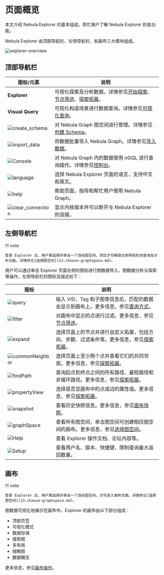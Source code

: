 # 页面概览

本文介绍 Nebula Explorer 的基本组成，帮忙用户了解 Nebula Explorer 的各功能。

Nebula Explorer 由顶部导航栏、左侧导航栏、和画布三大模块组成。

![explorer-overview](https://docs-cdn.nebula-graph.com.cn/figures/explorer-overview_cn.png)

## 顶部导航栏

| 图标/元素                                                    | 说明                                                 |
| ------------------------------------------------------------ | ---------------------------------------------------- |
| **Explorer**                                                 | 可视化探索及分析数据。详情参见[开始探索](ex-ug-query-exploration.md)、[节点筛选](node-filtering.md)、[探索拓展](ex-ug-graph-exploration.md)。     |
| **Visual Query**                                             | 可视化构造场景进行数据查询。详情参见[可视化查询](12.query-visually.md)。           |
| ![create_schema](https://docs-cdn.nebula-graph.com.cn/figures/studio-nav-schema.png) | 对 Nebula Graph 图空间进行管理。详情参见[创建 Schema](10.create-schema.md)。       |
| ![import_data](https://docs-cdn.nebula-graph.com.cn/figures/studio-btn-download.png) | 将数据批量导入 Nebula Graph。详情参见[导入数据](11.import-data.md)。          |
| ![Console](https://docs-cdn.nebula-graph.com.cn/figures/nav-console2.png) | 对 Nebula Graph 内的数据使用 nGQL 进行查询操作。详情参见[控制台](explorer-console.md)。 |
| ![language](https://docs-cdn.nebula-graph.com.cn/figures/navbar-language.png) | 选择 Nebula Explorer 页面的语言，支持中文和英文。    |
| ![help](https://docs-cdn.nebula-graph.com.cn/figures/navbar-help.png) | 帮助页面，指导和帮忙用户使用 Nebula Graph。          |
| ![clear_connection](https://docs-cdn.nebula-graph.com.cn/figures/image-icon10.png) | 显示内核版本并可以断开与 Nebula Explorer 的连接。    |


## 左侧导航栏

!!! note

    登录 Explorer 后，用户需选择并单击一个目标图空间，然后才可解锁左侧导航栏的查询及分析功能。详情参见[选择图空间](13.choose-graphspace.md)。

用户可以通过单击 Explorer 页面左侧的图标进行图数据导入、图数据分析与探索等操作。左侧导航栏的图标及描述如下：

| 图标  | 说明 |
| ----- | ---- |
| ![query](https://docs-cdn.nebula-graph.com.cn/figures/nav-query2_cn.png) | 输入 VID、Tag 和子图等信息后，匹配的数据会显示到画布上。更多信息，参见[查询方式](ex-ug-query-exploration.md)。     |
| ![filter](https://docs-cdn.nebula-graph.com.cn/figures/nav-filter_cn.png) | 对画布中显示的点进行过滤。更多信息，参见[节点筛选](node-filtering.md)。     |
| ![expand](https://docs-cdn.nebula-graph.com.cn/figures/nav-expand_cn.png) | 选择页面上的节点并进行自定义拓展，包括方向、步数、过滤条件等。更多信息，参见[探索拓展](ex-ug-graph-exploration.md)。    |
| ![commonNeighbor](https://docs-cdn.nebula-graph.com.cn/figures/nav-commonNeighbor_cn.png) | 选择页面上至少两个点并查看它们的共同邻居。更多信息，参见[探索拓展](ex-ug-graph-exploration.md)。     |
| ![findPath](https://docs-cdn.nebula-graph.com.cn/figures/nav-findPath_cn.png) | 查询起点到终点之间的所有路径、最短路径和非循环路径。更多信息，参见[探索拓展](ex-ug-graph-exploration.md)。     |
| ![propertyView](https://docs-cdn.nebula-graph.com.cn/figures/nav-propertyView_cn.png) | 选择是否显画布中的点或边的属性值。更多信息，参见[探索拓展](ex-ug-graph-exploration.md)。     |
| ![snapshot](https://docs-cdn.nebula-graph.com.cn/figures/snapshot-history_cn.png) | 查看历史快照信息。更多信息，参见[画布快照](canvas-operations/canvas-snapshot.md)。     |
| ![graphSpace](https://docs-cdn.nebula-graph.com.cn/figures/nav-graphSpace_cn.png) | 查看所有图空间，单击图空间可创建相应图空间的画布。更多信息，参见[选择图空间](13.choose-graphspace.md)。     |
| ![Help](https://docs-cdn.nebula-graph.com.cn/figures/nav-help_cn.png) | 查看 Explorer 操作文档、论坛内容等。     |
| ![Setup](https://docs-cdn.nebula-graph.com.cn/figures/nav-setup2.png) | 查看用户名、版本、快捷键，限制查询最大返回数量。|

## 画布

!!! note

    登录 Explorer 后，用户需选择并单击一个目标图空间，才可进入画布页面。详情参见[选择图空间](13.choose-graphspace.md)。

图数据可视化地展示在画布中。Explorer 的画布由以下部分组成：

- 顶部页签
- 可视化模式
- 数据存储
- 搜索框
- 多布局
- 缩略图
- 数据概览

更多信息，参见[画布操作](canvas-operations/canvas-overview.md)。

